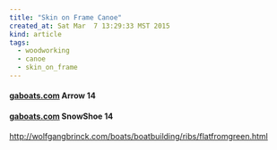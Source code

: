 ```yaml
---
title: "Skin on Frame Canoe"
created_at: Sat Mar  7 13:29:33 MST 2015
kind: article
tags:
  - woodworking
  - canoe
  - skin_on_frame
---
```


#### [gaboats.com](http://gaboats.com/boats/arrow14.html) Arrow 14

#### [gaboats.com](http://gaboats.com/boats/snowshoe14.html) SnowShoe 14

http://wolfgangbrinck.com/boats/boatbuilding/ribs/flatfromgreen.html

